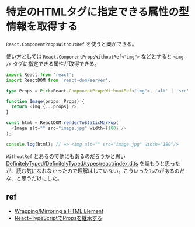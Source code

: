 # 特定のHTMLタグに指定できる属性の型情報を取得する

`React.ComponentPropsWithoutRef` を使うと楽ができる。

使い方としては `React.ComponentPropsWithoutRef<"img">` などとすると `<img />` タグに指定できる属性が取得できる。

```typescript
import React from 'react';
import ReactDOM from 'react-dom/server';

type Props = Pick<React.ComponentPropsWithoutRef<"img">, 'alt' | 'src' | 'width'>

function Image(props: Props) {
  return <img {...props} />;
}

const html = ReactDOM.renderToStaticMarkup(
  <Image alt="" src="image.jpg" width={180} />
);

console.log(html); // => <img alt="" src="image.jpg" width="180"/>
```

`WithoutRef` とあるので他にもあるのだろうかと思い [DefinitelyTyped/DefinitelyTyped/types/react/index.d.ts](https://github.com/DefinitelyTyped/DefinitelyTyped/blob/9d56feedd721b1c19d7e46de9bad557973040bcb/types/react/index.d.ts) を読もうと思ったが、読む気になれなかったので理解はしていない。こういったものがあるのだな、と思うだけにした。

## ref

- [Wrapping/Mirroring a HTML Element](https://react-typescript-cheatsheet.netlify.app/docs/advanced/patterns_by_usecase/#wrappingmirroring-a-html-element)
- [React+TypeScriptでPropsを継承する](https://log.pocka.io/ja/posts/react-typescript-inherit-props/)
